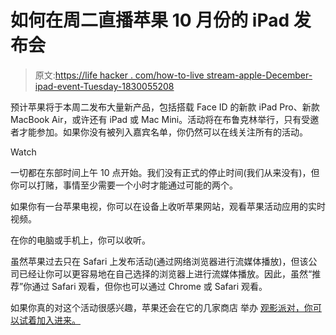 # 如何在周二直播苹果 10 月份的 iPad 发布会

> 原文:[https://life hacker . com/how-to-live stream-apple-December-ipad-event-Tuesday-1830055208](https://lifehacker.com/how-to-livestream-apples-october-ipad-event-tuesday-1830055208)

预计苹果将于本周二发布大量新产品，包括搭载 Face ID 的新款 iPad Pro、新款 MacBook Air，或许还有 iPad 或 Mac Mini。活动将在布鲁克林举行，只有受邀者才能参加。如果你没有被列入嘉宾名单，你仍然可以在线关注所有的活动。

Watch

一切都在东部时间上午 10 点开始。我们没有正式的停止时间(我们从来没有)，但你可以打赌，事情至少需要一个小时才能通过可能的两个。

如果你有一台苹果电视，你可以在设备上收听苹果网站，观看苹果活动应用的实时视频。

在你的电脑或手机上，你可以收听。

虽然苹果过去只在 Safari 上发布活动(通过网络浏览器进行流媒体播放)，但该公司已经让你可以更容易地在自己选择的浏览器上进行流媒体播放。因此，虽然“推荐”你通过 Safari 观看，但你也可以通过 Chrome 或 Safari 观看。

如果你真的对这个活动很感兴趣，苹果还会在它的几家商店 举办 [观影派对，你可以试着加入进来。](https://lifehacker.com/sign-up-to-watch-next-weeks-mac-event-at-an-apple-store-1829997842)